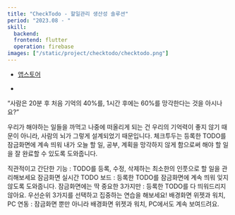 ```yaml
---
title: "CheckTodo - 할일관리 생산성 솔루션"
period: "2023.08 - "
skill:
  backend:
  frontend: flutter
  operation: firebase
images: ["/static/project/checktodo/checktodo.png"]
---
```


- [앱스토어](https://apps.apple.com/kr/app/%EC%B2%B4%ED%81%AC%ED%88%AC%EB%91%90-%EC%9E%A0%EA%B8%88%ED%99%94%EB%A9%B4-%EB%A9%94%EB%AA%A8-%EC%9C%84%EC%A0%AF-%ED%88%AC%EB%91%90-%ED%94%8C%EB%9E%98%EB%84%88-%ED%95%A0-%EC%9D%BC/id6461726525)

-

“사람은 20분 후 처음 기억의 40%를, 1시간 후에는 60%를 망각한다는 것을 아시나요?”

우리가 해야하는 일들을 까먹고 나중에 떠올리게 되는 건 우리의 기억력이 좋지 않기 때문이 아니라, 사람의 뇌가 그렇게 설계되었기 때문입니다.
체크투두는 등록한 TODO를 잠금화면에 계속 띄워 내가 오늘 할 일, 공부, 계획을 망각하지 않게 함으로써 해야 할 일을 잘 완료할 수 있도록 도와줍니다.

직관적이고 간단한 기능 : TODO를 등록, 수정, 삭제하는 최소한의 인풋으로 할 일을 관리해보세요
잠금화면 실시간 TODO 보드 : 등록한 TODO를 잠금화면에 계속 띄워 잊지 않도록 도와줍니다.
잠금화면에는 딱 중요한 3가지만 : 등록한 TODO를 다 띄워드리지 않아요. 우선순위 3가지를 선택하고 집중하는 연습을 해보세요!
배경화면 위젯과 워치, PC 연동 : 잠금화면 뿐만 아니라 배경화면 위젯과 워치, PC에서도 계속 보여드려요.
